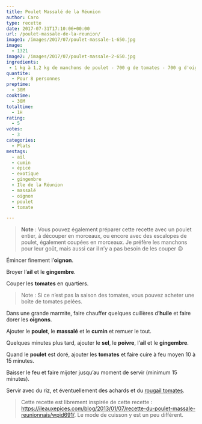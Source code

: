 ```yaml
---
title: Poulet Massalé de la Réunion
author: Caro
type: recette
date: 2017-07-31T17:10:06+00:00
url: /poulet-massale-de-la-reunion/
image1: /images/2017/07/poulet-massale-1-650.jpg
image:
  - 1321
image2: /images/2017/07/poulet-massale-2-650.jpg
ingredients:
 - 1 kg à 1,2 kg de manchons de poulet - 700 g de tomates - 700 g d'oignons - 3 gousses d'ail - petit morceau de gingembre (facultatif) - 5 cuillères à soupe de massalé - 1 cuillère à soupe de cumin (en poudre ou en grains) - Huile - fleur de sel - poivre 5 baies ou poivre noir
quantite:
  - Pour 8 personnes
preptime:
  - 30M
cooktime:
  - 30M
totaltime:
  - 1H
rating:
  - 5
votes:
  - 3
categories:
  - Plats
mestags:
  - ail
  - cumin
  - épicé
  - exotique
  - gingembre
  - Ile de la Réunion
  - massalé
  - oignon
  - poulet
  - tomate

---
```

> **Note** : Vous pouvez également préparer cette recette avec un poulet entier, à découper en morceaux, ou encore avec des escalopes de poulet, également coupées en morceaux. Je préfère les manchons pour leur goût, mais aussi car il n&rsquo;y a pas besoin de les couper 😉

Émincer finement l&rsquo;**oignon**.

Broyer l&rsquo;**ail** et le **gingembre**.

Couper les **tomates** en quartiers.

> Note : Si ce n&rsquo;est pas la saison des tomates, vous pouvez acheter une boîte de tomates pelées.

Dans une grande marmite, faire chauffer quelques cuillères d&rsquo;**huile** et faire dorer les **oignons**.

Ajouter le **poulet**, le **massalé** et le **cumin** et remuer le tout.

Quelques minutes plus tard, ajouter le **sel**, le **poivre**, l&rsquo;**ail** et le **gingembre**.

Quand le **poulet** est doré, ajouter les **tomates** et faire cuire à feu moyen 10 à 15 minutes.

Baisser le feu et faire mijoter jusqu&rsquo;au moment de servir (minimum 15 minutes).

Servir avec du riz, et éventuellement des achards et du <a href="http://www.instamiam.fr/rougail-de-tomates/" target="_blank" rel="noopener">rougail tomates</a>.

> Cette recette est librement inspirée de cette recette : <a href="https://ileauxepices.com/blog/2013/01/07/recette-du-poulet-massale-reunionnais/wpid691/" target="_blank" rel="noopener">https://ileauxepices.com/blog/2013/01/07/recette-du-poulet-massale-reunionnais/wpid691/</a>. Le mode de cuisson y est un peu différent.